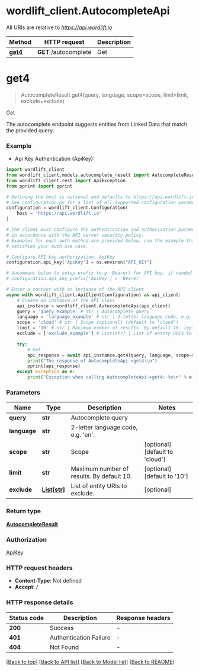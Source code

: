 # wordlift_client.AutocompleteApi

All URIs are relative to *https://api.wordlift.io*

Method | HTTP request | Description
------------- | ------------- | -------------
[**get4**](AutocompleteApi.md#get4) | **GET** /autocomplete | Get


# **get4**
> AutocompleteResult get4(query, language, scope=scope, limit=limit, exclude=exclude)

Get

The autocomplete endpoint suggests entities from Linked Data that match the provided query.

### Example

* Api Key Authentication (ApiKey):

```python
import wordlift_client
from wordlift_client.models.autocomplete_result import AutocompleteResult
from wordlift_client.rest import ApiException
from pprint import pprint

# Defining the host is optional and defaults to https://api.wordlift.io
# See configuration.py for a list of all supported configuration parameters.
configuration = wordlift_client.Configuration(
    host = "https://api.wordlift.io"
)

# The client must configure the authentication and authorization parameters
# in accordance with the API server security policy.
# Examples for each auth method are provided below, use the example that
# satisfies your auth use case.

# Configure API key authorization: ApiKey
configuration.api_key['ApiKey'] = os.environ["API_KEY"]

# Uncomment below to setup prefix (e.g. Bearer) for API key, if needed
# configuration.api_key_prefix['ApiKey'] = 'Bearer'

# Enter a context with an instance of the API client
async with wordlift_client.ApiClient(configuration) as api_client:
    # Create an instance of the API class
    api_instance = wordlift_client.AutocompleteApi(api_client)
    query = 'query_example' # str | Autocomplete query
    language = 'language_example' # str | 2-letter language code, e.g. 'en'.
    scope = 'cloud' # str | Scope (optional) (default to 'cloud')
    limit = '10' # str | Maximum number of results. By default 10. (optional) (default to '10')
    exclude = ['exclude_example'] # List[str] | List of entity URIs to exclude. (optional)

    try:
        # Get
        api_response = await api_instance.get4(query, language, scope=scope, limit=limit, exclude=exclude)
        print("The response of AutocompleteApi->get4:\n")
        pprint(api_response)
    except Exception as e:
        print("Exception when calling AutocompleteApi->get4: %s\n" % e)
```



### Parameters


Name | Type | Description  | Notes
------------- | ------------- | ------------- | -------------
 **query** | **str**| Autocomplete query | 
 **language** | **str**| 2-letter language code, e.g. &#39;en&#39;. | 
 **scope** | **str**| Scope | [optional] [default to &#39;cloud&#39;]
 **limit** | **str**| Maximum number of results. By default 10. | [optional] [default to &#39;10&#39;]
 **exclude** | [**List[str]**](str.md)| List of entity URIs to exclude. | [optional] 

### Return type

[**AutocompleteResult**](AutocompleteResult.md)

### Authorization

[ApiKey](../README.md#ApiKey)

### HTTP request headers

 - **Content-Type**: Not defined
 - **Accept**: */*

### HTTP response details

| Status code | Description | Response headers |
|-------------|-------------|------------------|
**200** | Success |  -  |
**401** | Authentication Failure |  -  |
**404** | Not Found |  -  |

[[Back to top]](#) [[Back to API list]](../README.md#documentation-for-api-endpoints) [[Back to Model list]](../README.md#documentation-for-models) [[Back to README]](../README.md)

